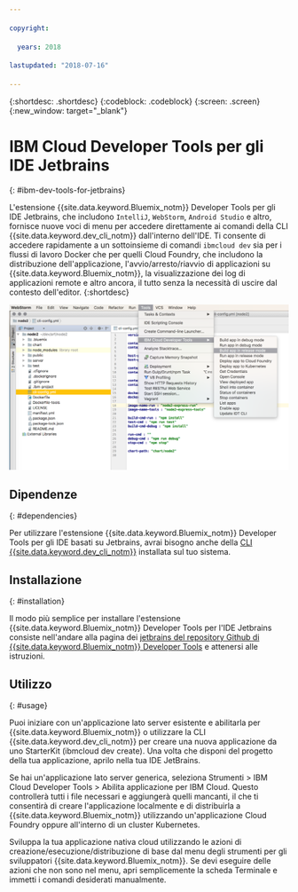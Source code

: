 ```yaml
---

copyright:

  years: 2018

lastupdated: "2018-07-16"

---
```


{:shortdesc: .shortdesc}
{:codeblock: .codeblock}
{:screen: .screen}
{:new_window: target="_blank"}

# IBM Cloud Developer Tools per gli IDE Jetbrains
{: #ibm-dev-tools-for-jetbrains}

L'estensione {{site.data.keyword.Bluemix_notm}} Developer Tools per gli IDE Jetbrains, che includono `IntelliJ`, `WebStorm`, `Android Studio` e altro, fornisce nuove voci di menu per accedere direttamente ai comandi della CLI {{site.data.keyword.dev_cli_notm}} dall'interno dell'IDE. Ti consente di accedere rapidamente a un sottoinsieme di comandi `ibmcloud dev` sia per i flussi di lavoro Docker che per quelli Cloud Foundry, che includono la distribuzione dell'applicazione, l'avvio/arresto/riavvio di applicazioni su {{site.data.keyword.Bluemix_notm}}, la visualizzazione dei log di applicazioni remote e altro ancora, il tutto senza la necessità di uscire dal contesto dell'editor.
{:shortdesc}

![Acquisizione di schermo di IBM Cloud Developer Tools in esecuzione nell'IDE WebStorm.](jetbrains.png "{{site.data.keyword.Bluemix_notm}} Developer Tools - menu di esempio in esecuzione nell'IDE WebStorm")

## Dipendenze
{: #dependencies}

Per utilizzare l'estensione {{site.data.keyword.Bluemix_notm}} Developer Tools per gli IDE basati su Jetbrains, avrai bisogno anche della [CLI {{site.data.keyword.dev_cli_notm}}](index.html) installata sul tuo sistema.

## Installazione
{: #installation}

Il modo più semplice per installare l'estensione {{site.data.keyword.Bluemix_notm}} Developer Tools per l'IDE Jetbrains consiste nell'andare alla pagina dei [jetbrains del repository Github di {{site.data.keyword.Bluemix_notm}} Developer Tools](https://github.com/IBM-Cloud/ibm-cloud-developer-tools/tree/master/jetbrains) e attenersi alle istruzioni.

## Utilizzo
{: #usage}

Puoi iniziare con un'applicazione lato server esistente e abilitarla per {{site.data.keyword.Bluemix_notm}} o utilizzare la CLI {{site.data.keyword.dev_cli_notm}} per creare una nuova applicazione da uno StarterKit (ibmcloud dev create). Una volta che disponi del progetto della tua applicazione, aprilo nella tua IDE JetBrains.

Se hai un'applicazione lato server generica, seleziona Strumenti > IBM Cloud Developer Tools > Abilita applicazione per IBM Cloud. Questo controllerà tutti i file necessari e aggiungerà quelli mancanti, il che ti consentirà di creare l'applicazione localmente e di distribuirla a {{site.data.keyword.Bluemix_notm}} utilizzando un'applicazione Cloud Foundry oppure all'interno di un cluster Kubernetes.

Sviluppa la tua applicazione nativa cloud utilizzando le azioni di creazione/esecuzione/distribuzione di base dal menu degli strumenti per gli sviluppatori {{site.data.keyword.Bluemix_notm}}. Se devi eseguire delle azioni che non sono nel menu, apri semplicemente la scheda Terminale e immetti i comandi desiderati manualmente.
